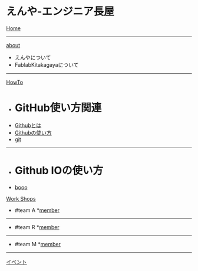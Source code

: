 # えんや-エンジニア長屋

[Home](index.md)
- - - -
[about]()

  * えんやについて
  * FablabKitakagayaについて
- - - -
[HowTo]()

  * # GitHub使い方関連
  * [Githubとは]()
  * [Githubの使い方]()
  * [git]()
  - - - -
  * # Github IOの使い方
  * [booo](subitem3.md)

[Work Shops](item2.md)

  * #team A
  *[member]()
  - - - -
  * #team R
  *[member]()
  - - - -
  * #team M
  *[member]()

- - - -
[イベント]()
